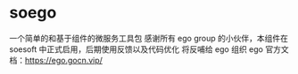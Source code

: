 # soego
一个简单的和基于组件的微服务工具包
感谢所有 ego group 的小伙伴，本组件在 soesoft 中正式启用，后期使用反馈以及代码优化 将反哺给 ego 组织
ego 官方文档：https://ego.gocn.vip/
